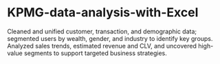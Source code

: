 # KPMG-data-analysis-with-Excel
Cleaned and unified customer, transaction, and demographic data; segmented users by wealth, gender, and industry to identify key groups. Analyzed sales trends, estimated revenue and CLV, and uncovered high-value segments to support targeted business strategies.
